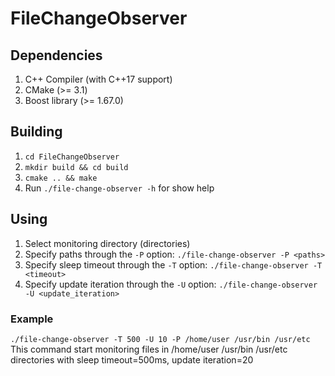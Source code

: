 # FileChangeObserver

## Dependencies
1. C++ Compiler (with C++17 support)
1. CMake (>= 3.1)
1. Boost library (>= 1.67.0)

## Building
1. `cd FileChangeObserver`
1. `mkdir build && cd build`
1. `cmake .. && make`
1. Run `./file-change-observer -h` for show help

## Using
1. Select monitoring directory (directories)
1. Specify paths through the `-P` option: `./file-change-observer -P <paths>`
1. Specify sleep timeout through the `-T` option: `./file-change-observer -T <timeout>`
1. Specify update iteration through the `-U` option: `./file-change-observer -U <update_iteration>`
### Example
`./file-change-observer -T 500 -U 10 -P /home/user /usr/bin /usr/etc`
This command start monitoring files in /home/user /usr/bin /usr/etc directories with sleep timeout=500ms, update iteration=20
